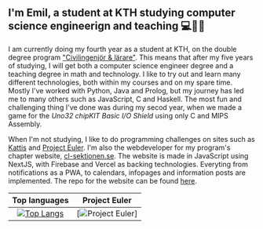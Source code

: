 ## <div align="left">I'm Emil, a student at KTH studying computer science engineerign and teaching 💻👨‍🏫</div>  

I am currently doing my fourth year as a student at KTH, on the double degree program ["Civilingenjör & lärare"](https://www.kth.se/utbildning/civilingenjor/civing-larare/civilingenjor-och-larare-300-hp). This means that after my five years of studying, I will get both a computer science engineer degree and a teaching degree in math and technology. I like to try out and learn many different technologies, both within my courses and on my spare time. Mostly I've worked with Python, Java and Prolog, but my journey has led me to many others such as JavaScript, C and Haskell. The most fun and challenging thing I've done was during my secod year, when we made a game for the _Uno32 chipKIT Basic I/O Shield_ using only C and MIPS Assembly. 

When I'm not studying, I like to do programming challenges on sites such as [Kattis](https://open.kattis.com/) and [Project Euler](https://projecteuler.net/). I'm also the webdeveloper for my program's chapter website, [cl-sektionen.se](https://www.cl-sektionen.se/). The website is made in JavaScript using NextJS, with Firebase and Vercel as backing technologies. Everyting from notifications as a PWA, to calendars, infopages and information posts are implemented. The repo for the website can be found [here](https://github.com/Webbutvecklare-CL/cl-sektionen.se/).

Top languages             |  Project Euler
:-------------------------:|:-------------------------:
[![Top Langs](https://github-readme-stats-be24.vercel.app/api/top-langs/?username=rappos&langs_count=10&theme=dracula&count_private=true&layout=compact&count_weight=0.5)](https://github.com/anuraghazra/github-readme-stats)  |  [![Project Euler](https://projecteuler.net/profile/RappEmil.png)]
